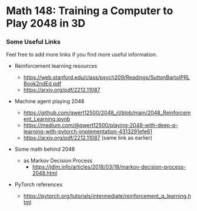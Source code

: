 # Math 148: Training a Computer to Play 2048 in 3D

### Some Useful Links

Feel free to add more links if you find more useful information.

* Reinforcement learning resources
    - https://web.stanford.edu/class/psych209/Readings/SuttonBartoIPRLBook2ndEd.pdf
    - https://arxiv.org/pdf/2212.11087

* Machine agent playing 2048
    - https://github.com/qwert12500/2048_rl/blob/main/2048_Reinforcement_Learning.ipynb
    - https://medium.com/@qwert12500/playing-2048-with-deep-q-learning-with-pytorch-implementation-4313291efe61
    - https://arxiv.org/pdf/2212.11087 (same link as earlier)

* Some math behind 2048
    - as Markov Decision Process
        - https://jdlm.info/articles/2018/03/18/markov-decision-process-2048.html

* PyTorch references
    - https://pytorch.org/tutorials/intermediate/reinforcement_q_learning.html
